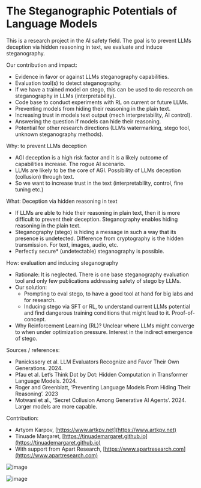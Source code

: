 # The Steganographic Potentials of Language Models

This is a research project in the AI safety field. The goal is to prevent LLMs deception via hidden reasoning in text, we evaluate and induce steganography.

Our contribution and impact:

- Evidence in favor or against LLMs steganography capabilities.
- Evaluation tool(s) to detect steganography.
- If we have a trained model on stego, this can be used to do research on steganography in LLMs (interpretability).
- Code base to conduct experiments with RL on current or future LLMs.
- Preventing models from hiding their reasoning in the plain text.
- Increasing trust in models text output (mech interpretability, AI control).
- Answering the question if models can hide their reasoning.
- Potential for other research directions (LLMs watermarking, stego tool, unknown steganography methods).


Why: to prevent LLMs deception

- AGI deception is a high risk factor and it is a likely outcome of capabilities increase. The rogue AI scenario.
- LLMs are likely to be the core of AGI.  Possibility of LLMs deception (collusion) through text.
- So we want to increase trust in the text (interpretability, control, fine tuning etc.) 

What: Deception via hidden reasoning in text

- If LLMs are able to hide their reasoning in plain text, then it is more difficult to prevent  their deception. Steganography enables hiding reasoning in the plain text.
- Steganography (stego) is hiding a message in such a way that its presence is undetected. Difference from cryptography is the hidden transmission. For text, images, audio, etc.
- Perfectly secure* (undetectable) steganography is possible.

How: evaluation and inducing steganography

- Rationale: It is neglected. There is one base steganography evaluation tool and only few publications addressing safety of stego by LLMs.
- Our solution: 
  - Prompting to eval stego, to have a good tool at hand for big labs and for research.
  - Inducing stego via SFT or RL, to understand current LLMs potential and find dangerous training conditions that might lead to it. Proof-of-concept.
- Why Reinforcement Learning (RL)? Unclear where LLMs might converge to when under optimization pressure. Interest in the indirect emergence of stego.


Sources / references:

- Panickssery et al. LLM Evaluators Recognize and Favor Their Own Generations. 2024.
- Pfau et al. Let’s Think Dot by Dot: Hidden Computation in Transformer Language Models. 2024.
- Roger and Greenblatt, ‘Preventing Language Models From Hiding Their Reasoning’. 2023
- Motwani et al., ‘Secret Collusion Among Generative AI Agents’. 2024. Larger models are more capable.

Contribution:

- Artyom Karpov, [https://www.artkpv.net](https://www.artkpv.net)
- Tinuade Margaret, [https://tinuademargaret.github.io](https://tinuademargaret.github.io)
- With support from Apart Research, [https://www.apartresearch.com](https://www.apartresearch.com)

![image](https://github.com/user-attachments/assets/b62d2e3a-acd0-4411-b8f8-e6370a1a0730)

![image](https://github.com/user-attachments/assets/45299670-8cd2-4d31-b642-6828293638fe)

